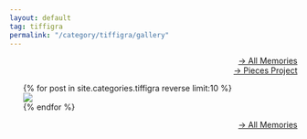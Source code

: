 ```yaml
---
layout: default
tag: tiffigra
permalink: "/category/tiffigra/gallery"
---
```


<style>
.memories {text-align: right;}
.memories > .post-meta {text-align: right;}
</style>

<div class="memories">
    <a class="post-meta" href="/category/tiffigra/memories">→ All Memories</a>
</div>
<div class="memories">
    <a class="post-meta" href="https://docs.google.com/spreadsheets/d/1WUBuhmUQyvWrI5lD-fk98XV-pejLJyvkM8rWng2YnNE/edit?usp=sharing">→ Pieces Project</a>
</div>
<ul>
{% for post in site.categories.tiffigra reverse limit:10 %}
    <br>
    <a href="{{post.url}}">
        <picture>
            <source srcset="{{post.img}}" media="(min-width: 800px)">
            <img src="{{post.img}}">
        </picture>
    </a>
    <br>
{% endfor %}
</ul>
<div class="memories">
    <a class="post-meta" href="/category/tiffigra/memories">→ All Memories</a>
</div>